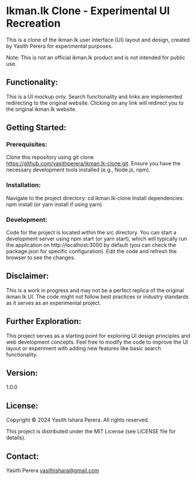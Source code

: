 # Ikman.lk Clone - Experimental UI Recreation
This is a clone of the ikman.lk user interface (UI) layout and design, created by Yasith Perera for experimental purposes.

Note: This is not an official ikman.lk product and is not intended for public use.

## Functionality:

This is a UI mockup only. Search functionality and links are implemented redirecting to the original website. Clicking on any link will redirect you to the original ikman.lk website.

## Getting Started:

### Prerequisites:

Clone this repository using git clone https://github.com/yasithperera/ikman.lk-clone.git.
Ensure you have the necessary development tools installed (e.g., Node.js, npm).

### Installation:

Navigate to the project directory: cd ikman.lk-clone
Install dependencies: npm install (or yarn install if using yarn)

### Development:

Code for the project is located within the src directory.
You can start a development server using npm start (or yarn start), which will typically run the application on http://localhost:3000 by default (you can check the package.json for specific configuration).
Edit the code and refresh the browser to see the changes.

## Disclaimer:

This is a work in progress and may not be a perfect replica of the original ikman.lk UI.
The code might not follow best practices or industry standards as it serves as an experimental project.

## Further Exploration:

This project serves as a starting point for exploring UI design principles and web development concepts.
Feel free to modify the code to improve the UI layout or experiment with adding new features like basic search functionality.

## Version:
1.0.0

## License:

Copyright © 2024 Yasith Ishara Perera. All rights reserved.

This project is distributed under the MIT License (see LICENSE file for details).


## Contact:

Yasith Perera 
yasithishara@gmail.com